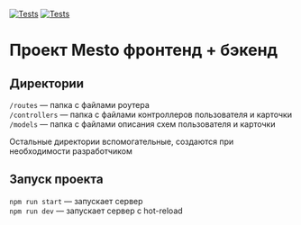 <!-- [![Tests](../../actions/workflows/tests-13-sprint.yml/badge.svg)](../../actions/workflows/tests-13-sprint.yml)  -->

[![Tests](https://github.com/${DangerBadger}/${express-mesto-gha}/actions/workflows/tests-13-sprint.yml/badge.svg)](https://github.com/${DangerBadger}/${express-mesto-gha}/actions/workflows/tests-13-sprint.yml) [![Tests](../../actions/workflows/tests-14-sprint.yml/badge.svg)](../../actions/workflows/tests-14-sprint.yml)
# Проект Mesto фронтенд + бэкенд


## Директории

`/routes` — папка с файлами роутера  
`/controllers` — папка с файлами контроллеров пользователя и карточки   
`/models` — папка с файлами описания схем пользователя и карточки  
  
Остальные директории вспомогательные, создаются при необходимости разработчиком

## Запуск проекта

`npm run start` — запускает сервер   
`npm run dev` — запускает сервер с hot-reload

